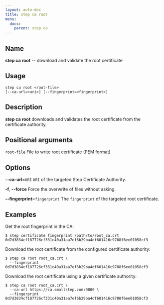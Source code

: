 ```yaml
---
layout: auto-doc
title: step ca root
menu:
  docs:
    parent: step ca
---
```


## Name
**step ca root** -- download and validate the root certificate

## Usage

```raw
step ca root <root-file>
[--ca-url=<uri>] [--fingerprint=<fingerprint>]
```

## Description

**step ca root** downloads and validates the root certificate from the
certificate authority.

## Positional arguments

`root-file`
File to write root certificate (PEM format)

## Options


**--ca-url**=`URI`
`URI` of the targeted Step Certificate Authority.

**-f**, **--force**
Force the overwrite of files without asking.

**--fingerprint**=`fingerprint`
The `fingerprint` of the targeted root certificate.

## Examples

Get the root fingerprint in the CA:
```shell
$ step certificate fingerprint /path/to/root_ca.crt
0d7d3834cf187726cf331c40a31aa7ef6b29ba4df601416c9788f6ee01058cf3
```

Download the root certificate from the configured certificate authority:
```shell
$ step ca root root_ca.crt \
  --fingerprint 0d7d3834cf187726cf331c40a31aa7ef6b29ba4df601416c9788f6ee01058cf3
```

Download the root certificate using a given certificate authority:
```shell
$ step ca root root_ca.crt \
  --ca-url https://ca.smallstep.com:9000 \
  --fingerprint 0d7d3834cf187726cf331c40a31aa7ef6b29ba4df601416c9788f6ee01058cf3
```

